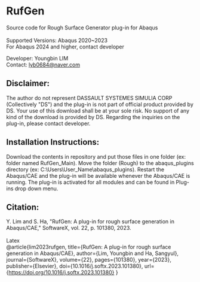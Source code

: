 # RufGen
Source code for Rough Surface Generator plug-in for Abaqus <br><br>
Supported Versions: Abaqus 2020~2023 <br>
For Abaqus 2024 and higher, contact developer

Developer: Youngbin LIM\
Contact: lyb0684@naver.com

Disclaimer:
--------------------------
The author do not represent DASSAULT SYSTEMES SIMULIA CORP (Collectively "DS") and the plug-in is not part of official product provided by DS. 
Your use of this download shall be at your sole risk. No support of any kind of the download is provided by DS.
Regarding the inquiries on the plug-in, please contact developer.

Installation Instructions:
--------------------------
Download the contents in repository and put those files in one folder (ex: folder named RufGen_Main). Move the folder (Rough) to the abaqus_plugins directory 
(ex: C:\Users\User_Name\abaqus_plugins). Restart the Abaqus/CAE and the plug-in will be available whenever the Abaqus/CAE is running. 
The plug-in is activated for all modules and can be found in Plug-ins drop down menu.

Citation:
--------------------------
Y. Lim and S. Ha, "RufGen: A plug-in for rough surface generation in Abaqus/CAE," SoftwareX, vol. 22, p. 101380, 2023.<br><br>
Latex<br>
@article{lim2023rufgen,
  title={RufGen: A plug-in for rough surface generation in Abaqus/CAE},
  author={Lim, Youngbin and Ha, Sangyul},
  journal={SoftwareX},
  volume={22},
  pages={101380},
  year={2023},
  publisher={Elsevier},
  doi={10.1016/j.softx.2023.101380},
  url={https://doi.org/10.1016/j.softx.2023.101380}
}<br>
